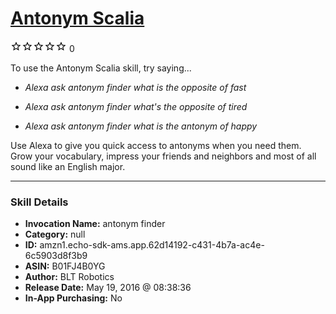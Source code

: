 # [Antonym Scalia](http://alexa.amazon.com/#skills/amzn1.echo-sdk-ams.app.62d14192-c431-4b7a-ac4e-6c5903d8f3b9)
![0 stars](../../images/ic_star_border_black_18dp_1x.png)![0 stars](../../images/ic_star_border_black_18dp_1x.png)![0 stars](../../images/ic_star_border_black_18dp_1x.png)![0 stars](../../images/ic_star_border_black_18dp_1x.png)![0 stars](../../images/ic_star_border_black_18dp_1x.png) 0

To use the Antonym Scalia skill, try saying...

* *Alexa ask antonym finder what is the opposite of fast*

* *Alexa ask antonym finder what's the opposite of tired*

* *Alexa ask antonym finder what is the antonym of happy*

Use Alexa to give you quick access to antonyms when you need them. Grow your vocabulary, impress your friends and neighbors and most of all sound like an English major.

***

### Skill Details

* **Invocation Name:** antonym finder
* **Category:** null
* **ID:** amzn1.echo-sdk-ams.app.62d14192-c431-4b7a-ac4e-6c5903d8f3b9
* **ASIN:** B01FJ4B0YG
* **Author:** BLT Robotics
* **Release Date:** May 19, 2016 @ 08:38:36
* **In-App Purchasing:** No
